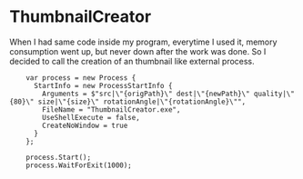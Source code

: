 # ThumbnailCreator

When I had same code inside my program, everytime I used it, memory consumption went up, but never down after the work was done.
So I decided to call the creation of an thumbnail like external process.

        var process = new Process {
          StartInfo = new ProcessStartInfo {
            Arguments = $"src|\"{origPath}\" dest|\"{newPath}\" quality|\"{80}\" size|\"{size}\" rotationAngle|\"{rotationAngle}\"",
            FileName = "ThumbnailCreator.exe",
            UseShellExecute = false,
            CreateNoWindow = true
          }
        };

        process.Start();
        process.WaitForExit(1000);
